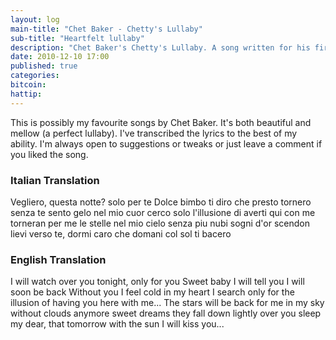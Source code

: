 ```yaml
---
layout: log
main-title: "Chet Baker - Chetty's Lullaby"
sub-title: "Heartfelt lullaby"
description: "Chet Baker's Chetty's Lullaby. A song written for his first child"
date: 2010-12-10 17:00
published: true
categories: 
bitcoin: 
hattip: 
---
```


This is possibly my favourite songs by Chet Baker. It's both beautiful and mellow (a perfect lullaby). I've transcribed the lyrics to the best of my ability. I'm always open to suggestions or tweaks or just leave a comment if you liked the song.<!--more-->

<div class='embed-container'>
	<object data="https://www.youtube.com/embed/LOwvDHAF5II"></object>
</div>

<div class="lyricbox">
	<div class="col1" lang="it">
		<h3>Italian Translation</h3>
		Vegliero, questa notte? solo per te
		Dolce bimbo ti diro che presto tornero
		senza te
		sento gelo nel mio cuor
		cerco solo l'illusione
		di averti qui con me
		torneran per me le stelle
		nel mio cielo senza piu nubi
		sogni d'or
		scendon lievi verso te,
		dormi caro che domani
		col sol ti bacero
	</div>
	<div class="col2">
		<h3>English Translation</h3>
		I will watch over you tonight, only for you
		Sweet baby I will tell you I will soon be back
		Without you
		I feel cold in my heart
		I search only for the illusion
		of having you here with me...
		The stars will be back for me
		in my sky without clouds anymore
		sweet dreams
		they fall down lightly over you
		sleep my dear, that tomorrow
		with the sun I will kiss you...
	</div>
</div>